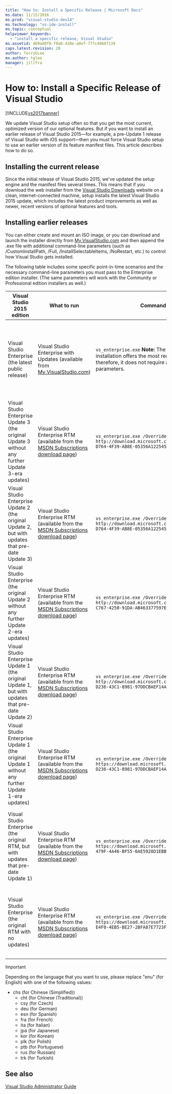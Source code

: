 ```yaml
---
title: "How to: Install a Specific Release | Microsoft Docs"
ms.date: 11/15/2016
ms.prod: "visual-studio-dev14"
ms.technology: "vs-ide-install"
ms.topic: conceptual
helpviewer_keywords:
  - "install a specific release, Visual Studio"
ms.assetid: d69ad0f8-f0a0-438e-a0ef-777c4868f139
caps.latest.revision: 20
author: TerryGLee
ms.author: tglee
manager: jillfra
---
```

# How to: Install a Specific Release of Visual Studio
[!INCLUDE[vs2017banner](../includes/vs2017banner.md)]

We update Visual Studio setup often so that you get the most current, optimized version of our optional features.  But if you want to install an earlier release of Visual Studio 2015—for example, a pre-Update 1 release of Visual Studio with iOS support—then you must  force Visual Studio setup to use an earlier version of its feature manifest files. This article describes how to do so.

## Installing the current release
 Since the initial release of Visual Studio 2015, we've updated the setup engine and the manifest files several times.  This means that if you download the web installer from the [Visual Studio Downloads](https://www.visualstudio.com/downloads/download-visual-studio-vs) website on a clean, internet-connected machine, setup installs the latest Visual Studio 2015 update, which includes the latest product  improvements as well as  newer, recent versions of optional features and tools.

## Installing earlier releases
 You can either create and mount an ISO image, or you can download and launch the installer directly from [My.VisualStudio.com](https://my.visualstudio.com/downloads?q=visual%20studio%20enterprise%202015) and then append the .exe file with additional command-line parameters (such as /CustomInstallPath, /Full, /InstallSelectableItems, /NoRestart, etc.) to control how Visual Studio gets installed.

 The following table includes some specific point-in-time scenarios and the necessary command-line parameters you must pass to the Enterprise edition installer. (The same parameters will work with the Community or Professional edition installers as well.)

|Visual Studio 2015 edition|What to run|Command-line to use|What setup does|
|--------------------------------|-----------------|--------------------------|---------------------|
|Visual Studio Enterprise (the latest public release)|Visual Studio Enterprise with Updates (available from   [My.VisualStudio.com](https://my.visualstudio.com/downloads?q=visual%20studio%20enterprise%202015))|`vs_enterprise.exe` **Note:**  The default behavior of this installation offers the most recent optional features and therefore, it does not require any command-line parameters.|Visual Studio setup will use the most recent feed.xml and install the most recent files|
|Visual Studio Enterprise Update 3 (the original Update 3 without any further Update 3-era updates)|Visual Studio Enterprise RTM (available from the [MSDN Subscriptions download page](https://msdn.microsoft.com/subscriptions/downloads/))|`vs_enterprise.exe /OverrideFeedURI http://download.microsoft.com/download/6/B/B/6BBD3561-D764-4F39-AB8E-05356A122545/20160628.2/enu/feed.xml`|Visual Studio setup will use the feed.xml that was available when Update 3 released|
|Visual Studio Enterprise Update 2 (the original Update 2, but with updates that pre-date Update 3)|Visual Studio Enterprise RTM (available from the [MSDN Subscriptions download page](https://msdn.microsoft.com/subscriptions/downloads/))|`vs_enterprise.exe /OverrideFeedURI http://download.microsoft.com/download/6/B/B/6BBD3561-D764-4F39-AB8E-05356A122545/20160620.2/enu/feed.xml`|Visual Studio setup will use the feed.xml that was current before Update 3 released|
|Visual Studio Enterprise (the original Update 2 without any further Update 2-era updates)|Visual Studio Enterprise RTM (available from the [MSDN Subscriptions download page](https://msdn.microsoft.com/subscriptions/downloads/))|`vs_enterprise.exe /OverrideFeedURI http://download.microsoft.com/download/0/6/B/06BB0C5C-C767-4250-91DA-AB463377597E/20160405.3/enu/feed.xml`|Visual Studio setup will use the feed.xml that was available when Update 2 released|
|Visual Studio Enterprise Update 1 (the original Update 1, but with updates that pre-date Update 2)|Visual Studio Enterprise RTM (available from the [MSDN Subscriptions download page](https://msdn.microsoft.com/subscriptions/downloads/))|`vs_enterprise.exe /OverrideFeedURI http://download.microsoft.com/download/3/2/A/32A1974F-D236-43C1-8981-97DDCBAEF14A/20160225.3/enu/feed.xml`|Visual Studio setup will use the feed.xml that was current before Update 2 released|
|Visual Studio Enterprise Update 1 (the original Update 1 without any further Update 1-era updates)|Visual Studio Enterprise RTM (available from the [MSDN Subscriptions download page](https://msdn.microsoft.com/subscriptions/downloads/))|`vs_enterprise.exe /OverrideFeedURI https://download.microsoft.com/download/3/2/A/32A1974F-D236-43C1-8981-97DDCBAEF14A/20151201.1/enu/feed.xml`|Visual Studio setup will use the feed.xml that was available when Update 1 released|
|Visual Studio Enterprise (the original RTM, but with updates that pre-date Update 1)|Visual Studio Enterprise RTM (available from the  [MSDN Subscriptions download page](https://msdn.microsoft.com/subscriptions/downloads/))|`vs_enterprise.exe /OverrideFeedURI https://download.microsoft.com/download/3/6/1/36188D5F-479F-4A46-BF55-6AE5928D1EBB/20151102.3/enu/feed.xml`|Visual Studio setup will use the feed.xml that was current before Update 1 released|
|Visual Studio Enterprise (the original RTM with no updates)|Visual Studio Enterprise RTM (available from the [MSDN Subscriptions download page](https://msdn.microsoft.com/subscriptions/downloads/))|`vs_enterprise.exe /OverrideFeedURI https://download.microsoft.com/download/5/7/B/57BF5016-E4F0-4EB5-BE27-2BFA87E7723F/20150713.1/enu/feed.xml`|Visual Studio setup will use the feed.xml that was available when RTM released|

> [!IMPORTANT]
> Depending on the language that you want to use, please replace "enu" (for English) with one of the following values:
>
> - chs (for Chinese (Simplified))
>   - cht (for Chinese (Traditional))
>   - csy (for Czech)
>   - deu (for German)
>   - esn (for Spanish)
>   - fra (for French)
>   - ita (for Italian)
>   - jpa (for Japanese)
>   - kor (for Korean)
>   - plk (for Polish)
>   - ptb (for Portuguese)
>   - rus (for Russian)
>   - trk (for Turkish)

## See also
 [Visual Studio Administrator Guide](../install/visual-studio-administrator-guide.md)